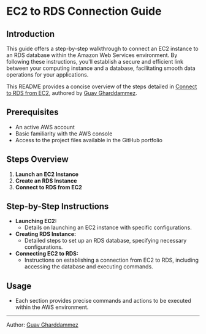 # EC2 to RDS Connection Guide

## Introduction
This guide offers a step-by-step walkthrough to connect an EC2 instance to an RDS database within the Amazon Web Services environment. By following these instructions, you'll establish a secure and efficient link between your computing instance and a database, facilitating smooth data operations for your applications.

This README provides a concise overview of the steps detailed in [Connect to RDS from EC2](https://medium.com/@GuavGharddammez/connect-to-rds-from-ec2-64b66378ca5d), authored by [Guav Gharddammez](https://www.linkedin.com/in/Guav-Gharddammez/).

## Prerequisites
- An active AWS account
- Basic familiarity with the AWS console
- Access to the project files available in the GitHub portfolio

## Steps Overview
1. **Launch an EC2 Instance**
2. **Create an RDS Instance**
3. **Connect to RDS from EC2**

## Step-by-Step Instructions
- **Launching EC2:**
    - Details on launching an EC2 instance with specific configurations.
- **Creating RDS Instance:**
    - Detailed steps to set up an RDS database, specifying necessary configurations.
- **Connecting EC2 to RDS:**
    - Instructions on establishing a connection from EC2 to RDS, including accessing the database and executing commands.

## Usage
- Each section provides precise commands and actions to be executed within the AWS environment.

---

Author: [Guav Gharddammez](https://www.linkedin.com/in/Guav-Gharddammez/)
